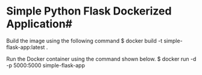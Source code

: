 # Simple Python Flask Dockerized Application#

Build the image using the following command
$ docker build -t simple-flask-app:latest .



Run the Docker container using the command shown below.
$ docker run -d -p 5000:5000 simple-flask-app


